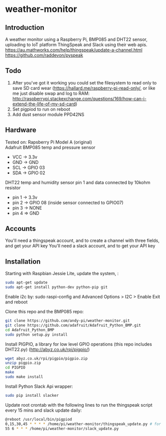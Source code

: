 # weather-monitor

## Introduction
A weather monitor using a Raspberry Pi, BMP085 and DHT22 sensor, uploading to IoT platform ThingSpeak and Slack using their web apis.
https://au.mathworks.com/help/thingspeak/update-a-channel.html
https://github.com/raddevon/pyspeak

## Todo
1. After you've got it working you could set the filesystem to read only to save SD card wear
(https://hallard.me/raspberry-pi-read-only/, or like me just disable swap and log to RAM:
http://raspberrypi.stackexchange.com/questions/169/how-can-i-extend-the-life-of-my-sd-card)
2. Set pigpiod to run on reboot
3. Add dust sensor module PPD42NS

## Hardware
Tested on: Rapsberry Pi Model A (original)  
Adafruit BMP085 temp and pressure sensor

- VCC -> 3.3v
- GND -> GND
- SCL -> GPIO 03
- SDA -> GPIO 02

DHT22 temp and humidity sensor
pin 1 and data connected by 10kohm resistor

- pin 1 -> 3.3v
- pin 2 -> GPIO 08 (inside sensor connected to GPIO07)
- pin 3 -> NONE
- pin 4 => GND

## Accounts
You'll need a thingspeak account, and to create a channel with three fields, and get your API key
You'll need a slack account, and to get your API key

## Installation
Starting with Raspbian Jessie Lite, update the system, :

``` bash
sudo apt-get update
sudo apt-get install python-dev python-pip git
``` 

Enable i2c by: sudo raspi-config and Advanced Options > I2C > Enable
Exit and reboot

Clone this repo and the BMP085 repo:
``` bash
git clone https://github.com/andy-pi/weather-monitor.git
git clone https://github.com/adafruit/Adafruit_Python_BMP.git
cd Adafruit_Python_BMP
sudo python setup.py install
```


Install PIGPIO, a library for low level GPIO operations (this repo includes DHT22.py)
(http://abyz.co.uk/rpi/pigpio/)
``` bash
wget abyz.co.uk/rpi/pigpio/pigpio.zip
unzip pigpio.zip
cd PIGPIO
make
sudo make install
```

Install Python Slack Api wrapper:
```bash
sudo pip install slacker
```

Update root crontab with the following lines to run the thingspeak script every 15 mins and slack update daily:
``` bash
@reboot /usr/local/bin/pigpiod
0,15,30,45 * * * * /home/pi/weather-monitor/thingspeak_update.py # for logging add >> /home/pi/weather-monitor/log 2>&1
55 6 * * * /home/pi/weather-monitor/slack_update.py
```

